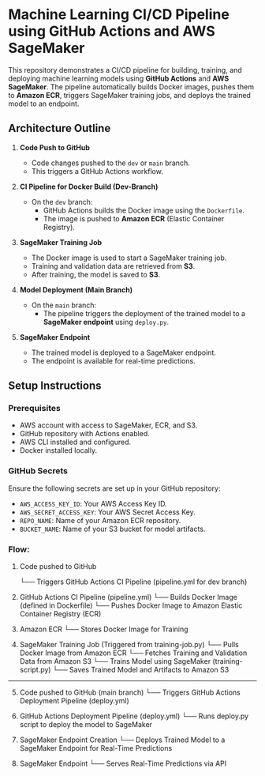 # Machine Learning CI/CD Pipeline using GitHub Actions and AWS SageMaker

This repository demonstrates a CI/CD pipeline for building, training, and deploying machine learning models using **GitHub Actions** and **AWS SageMaker**. The pipeline automatically builds Docker images, pushes them to **Amazon ECR**, triggers SageMaker training jobs, and deploys the trained model to an endpoint.

## Architecture Outline

1. **Code Push to GitHub**
   - Code changes pushed to the `dev` or `main` branch.
   - This triggers a GitHub Actions workflow.

2. **CI Pipeline for Docker Build (Dev-Branch)**
   - On the `dev` branch:
     - GitHub Actions builds the Docker image using the `Dockerfile`.
     - The image is pushed to **Amazon ECR** (Elastic Container Registry).

3. **SageMaker Training Job**
   - The Docker image is used to start a SageMaker training job.
   - Training and validation data are retrieved from **S3**.
   - After training, the model is saved to **S3**.

4. **Model Deployment (Main Branch)**
   - On the `main` branch:
     - The pipeline triggers the deployment of the trained model to a **SageMaker endpoint** using `deploy.py`.

5. **SageMaker Endpoint**
   - The trained model is deployed to a SageMaker endpoint.
   - The endpoint is available for real-time predictions.

## Setup Instructions

### Prerequisites
- AWS account with access to SageMaker, ECR, and S3.
- GitHub repository with Actions enabled.
- AWS CLI installed and configured.
- Docker installed locally.

### GitHub Secrets

Ensure the following secrets are set up in your GitHub repository:

- `AWS_ACCESS_KEY_ID`: Your AWS Access Key ID.
- `AWS_SECRET_ACCESS_KEY`: Your AWS Secret Access Key.
- `REPO_NAME`: Name of your Amazon ECR repository.
- `BUCKET_NAME`: Name of your S3 bucket for model artifacts.


### Flow:

1. Code pushed to GitHub
   
   └── Triggers GitHub Actions CI Pipeline (pipeline.yml for dev branch)

3. GitHub Actions CI Pipeline (pipeline.yml)
   └── Builds Docker Image (defined in Dockerfile)
   └── Pushes Docker Image to Amazon Elastic Container Registry (ECR)

4. Amazon ECR
   └── Stores Docker Image for Training

5. SageMaker Training Job (Triggered from training-job.py)
   └── Pulls Docker Image from Amazon ECR
   └── Fetches Training and Validation Data from Amazon S3
   └── Trains Model using SageMaker (training-script.py)
   └── Saves Trained Model and Artifacts to Amazon S3

---

5. Code pushed to GitHub (main branch)
   └── Triggers GitHub Actions Deployment Pipeline (deploy.yml)

6. GitHub Actions Deployment Pipeline (deploy.yml)
   └── Runs deploy.py script to deploy the model to SageMaker

7. SageMaker Endpoint Creation
   └── Deploys Trained Model to a SageMaker Endpoint for Real-Time Predictions

8. SageMaker Endpoint
   └── Serves Real-Time Predictions via API


